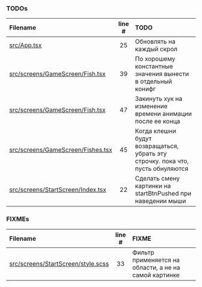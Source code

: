### TODOs
| Filename | line # | TODO |
|:------|:------:|:------|
| [src/App.tsx](src/App.tsx#L25) | 25 | Обновлять на каждый скрол |
| [src/screens/GameScreen/Fish.tsx](src/screens/GameScreen/Fish.tsx#L39) | 39 | По хорошему константные значения вынести в отдельный конифг |
| [src/screens/GameScreen/Fish.tsx](src/screens/GameScreen/Fish.tsx#L47) | 47 | Закинуть хук на изменение времени анимации после ее конца |
| [src/screens/GameScreen/Fishes.tsx](src/screens/GameScreen/Fishes.tsx#L45) | 45 | Когда клешни будут возвращаться, убрать эту строчку. пока что, пусть обнуляются |
| [src/screens/StartScreen/Index.tsx](src/screens/StartScreen/Index.tsx#L22) | 22 | Сделать смену картинки на startBtnPushed при наведении мыши |

### FIXMEs
| Filename | line # | FIXME |
|:------|:------:|:------|
| [src/screens/StartScreen/style.scss](src/screens/StartScreen/style.scss#L33) | 33 | Фильтр применяется на области, а не на самой картинке |

